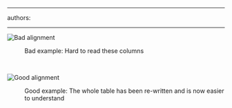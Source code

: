 

---
authors:

---




<span class='intro'> <dl class="badImage"><dt><img alt="Bad alignment" src="http&#58;//www.ssw.com.au/ssw/Standards/Rules/Images/bad-matrixcol.jpg" /></dt>
<dd>Bad example&#58; Hard to read these columns</dd></dl> </span>

​<dl class="goodImage"><dt><img alt="Good alignment" src="http&#58;//www.ssw.com.au/ssw/Standards/Rules/Images/good-matrixcol.jpg" /></dt>
<dd>Good example&#58; The whole table has been re-written and is now easier to understand</dd></dl>



